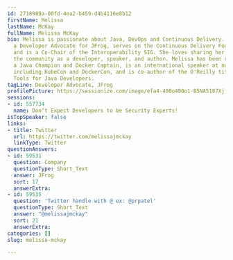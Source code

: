 ```yaml
---
id: 2718989a-00fd-4ea2-b459-d4b4116e8b12
firstName: Melissa
lastName: McKay
fullName: Melissa McKay
bio: Melissa is passionate about Java, DevOps and Continuous Delivery. She is currently
  a Developer Advocate for JFrog, serves on the Continuous Delivery Foundation TOC
  and is a Co-Chair of the Interoperability SIG. She loves sharing her knowledge with
  the community as a developer, speaker, and author. Melissa has been recognized as
  a Java Champion and Docker Captain, is an international speaker at numerous events
  including KubeCon and DockerCon, and is co-author of the O'Reilly title, DevOps
  Tools for Java Developers.
tagLine: Developer Advocate, JFrog
profilePicture: https://sessionize.com/image/efa4-400o400o1-B5NA5187XjfNpZP8cCBpfr.jpg
sessions:
- id: 557734
  name: Don’t Expect Developers to be Security Experts!
isTopSpeaker: false
links:
- title: Twitter
  url: https://twitter.com/melissajmckay
  linkType: Twitter
questionAnswers:
- id: 59531
  question: Company
  questionType: Short_Text
  answer: JFrog
  sort: 17
  answerExtra: 
- id: 59535
  question: 'Twitter handle with @ ex: @prpatel'
  questionType: Short_Text
  answer: "@melissajmckay"
  sort: 21
  answerExtra: 
categories: []
slug: melissa-mckay

---
```

